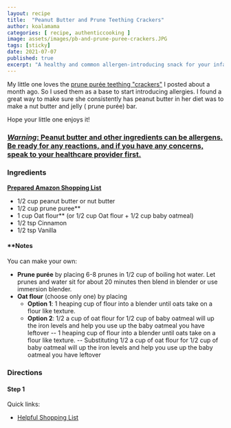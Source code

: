 ```yaml
---
layout: recipe
title:  "Peanut Butter and Prune Teething Crackers"
author: koalamama
categories: [ recipe, authenticcooking ]
image: assets/images/pb-and-prune-puree-crackers.JPG
tags: [sticky]
date: 2021-07-07
published: true
excerpt: "A healthy and common allergen-introducing snack for your infant having teething pains."
---
```


My little one loves the <a href="{{site.baseurl}}/prune-puree-teething-crackers">prune purée teething "crackers"</a> I posted about a month ago. So I used them as a base to start introducing allergies.  I found a great way to make sure she consistently has peanut butter in her diet was to make a nut butter and jelly ( prune purée) bar. 

Hope your little one enjoys it! 


### <u>*Warning*: Peanut butter and other ingredients can be allergens. Be ready for any reactions, and if you have any concerns, speak to your healthcare provider first.</u>

### Ingredients

**<a target="_blank" href="https://www.amazon.com/hz/wishlist/ls/K004PTRQ6BJP?leftNavSection=Shopping&linkCode=ll2&tag=koalaco-20&linkId=9d7466c26bf11fd9301bc28a952fb5cf&language=en_US&ref_=as_li_ss_tl"><u>Prepared Amazon Shopping List</u></a>**

- 1/2 cup peanut butter or nut butter
- 1/2 cup prune puree**
- 1 cup Oat flour** (or 1/2 cup Oat flour + 1/2 cup baby oatmeal)
- 1/2 tsp Cinnamon
- 1/2 tsp Vanilla


#### **Notes
You can make your own:

- **Prune purée** by placing 6-8 prunes in 1/2 cup of boiling hot water. Let prunes and water sit for about 20 minutes then blend in blender or use immersion blender. 
- **Oat flour** (choose only one) by placing 
    * **Option 1**: 1 heaping cup of flour into a blender until oats take on a flour like texture. 
    * **Option 2**: 1/2 a cup of oat flour for 1/2 cup of baby oatmeal will up the iron levels and help you use up the baby oatmeal you have leftover 
-- 1 heaping cup of flour into a blender until oats take on a flour like texture. 
-- Substituting 1/2 a cup of oat flour for 1/2 cup of baby oatmeal will up the iron levels and help you use up the baby oatmeal you have leftover 


### Directions

#### Step 1



Quick links: 
- <a target="_blank" href="https://www.amazon.com/hz/wishlist/ls/K004PTRQ6BJP?leftNavSection=Shopping&linkCode=ll2&tag=koalaco-20&linkId=9d7466c26bf11fd9301bc28a952fb5cf&language=en_US&ref_=as_li_ss_tl"><u>Helpful Shopping List</u></a>